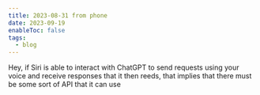 ```yaml
---
title: 2023-08-31 from phone
date: 2023-09-19
enableToc: false
tags:
  - blog
---
```

Hey, if Siri is able to interact with ChatGPT to send requests using your voice and receive responses that it then reeds, that implies that there must be some sort of API that it can use